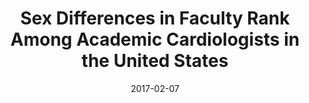 ---
title: "Sex Differences in Faculty Rank Among Academic Cardiologists in the United States"
collection: publications
permalink: 'https://www.ahajournals.org/doi/full/10.1161/CIRCULATIONAHA.116.023520'
venue: 'Circulation'
date: 2017-02-07
citation: 'Blumenthal D, Olenski AR, Yeh R, DeFaria-Yeh D, Sarma A, Stefanescu-Schmidt A, Wood M, Jena AB. (2016). &quot; Sex Differences in Faculty Rank Among Academic Cardiologists in the United States. &quot; <i>Circulation</i> 135(6), pp. 506-517, 2017.'
---